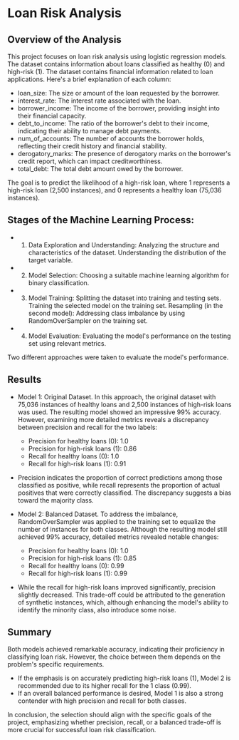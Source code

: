 # Loan Risk Analysis

## Overview of the Analysis

This project focuses on loan risk analysis using logistic regression models. The dataset contains information about loans classified as healthy (0) and high-risk (1). The dataset contains financial information related to loan applications. Here's a brief explanation of each column:

* loan_size: The size or amount of the loan requested by the borrower.
* interest_rate: The interest rate associated with the loan.
* borrower_income: The income of the borrower, providing insight into their financial capacity.
* debt_to_income: The ratio of the borrower's debt to their income, indicating their ability to manage debt payments.
* num_of_accounts: The number of accounts the borrower holds, reflecting their credit history and financial stability.
* derogatory_marks: The presence of derogatory marks on the borrower's credit report, which can impact creditworthiness.
* total_debt: The total debt amount owed by the borrower.

The goal is to predict the likelihood of a high-risk loan, where 1 represents a high-risk loan (2,500 instances), and 0 represents a healthy loan (75,036 instances). 

## Stages of the Machine Learning Process:

* 1. Data Exploration and Understanding: Analyzing the structure and characteristics of the dataset.
Understanding the distribution of the target variable.

* 2. Model Selection: Choosing a suitable machine learning algorithm for binary classification.

* 3. Model Training: Splitting the dataset into training and testing sets. Training the selected model on the training set. Resampling (in the second model): Addressing class imbalance by using RandomOverSampler on the training set.

* 4. Model Evaluation: Evaluating the model's performance on the testing set using relevant metrics.

Two different approaches were taken to evaluate the model's performance.

## Results

* Model 1: Original Dataset. In this approach, the original dataset with 75,036 instances of healthy loans and 2,500 instances of high-risk loans was used. The resulting model showed an impressive 99% accuracy. However, examining more detailed metrics reveals a discrepancy between precision and recall for the two labels:
  * Precision for healthy loans (0): 1.0
  * Precision for high-risk loans (1): 0.86
  * Recall for healthy loans (0): 1.0
  * Recall for high-risk loans (1): 0.91

* Precision indicates the proportion of correct predictions among those classified as positive, while recall represents the proportion of actual positives that were correctly classified. The discrepancy suggests a bias toward the majority class.

* Model 2: Balanced Dataset. To address the imbalance, RandomOverSampler was applied to the training set to equalize the number of instances for both classes. Although the resulting model still achieved 99% accuracy, detailed metrics revealed notable changes:
  * Precision for healthy loans (0): 1.0
  * Precision for high-risk loans (1): 0.85
  * Recall for healthy loans (0): 0.99
  * Recall for high-risk loans (1): 0.99

* While the recall for high-risk loans improved significantly, precision slightly decreased. This trade-off could be attributed to the generation of synthetic instances, which, although enhancing the model's ability to identify the minority class, also introduce some noise.

## Summary

Both models achieved remarkable accuracy, indicating their proficiency in classifying loan risk. However, the choice between them depends on the problem's specific requirements.

* If the emphasis is on accurately predicting high-risk loans (1), Model 2 is recommended due to its higher recall for the 1 class (0.99).
* If an overall balanced performance is desired, Model 1 is also a strong contender with high precision and recall for both classes.

In conclusion, the selection should align with the specific goals of the project, emphasizing whether precision, recall, or a balanced trade-off is more crucial for successful loan risk classification.
